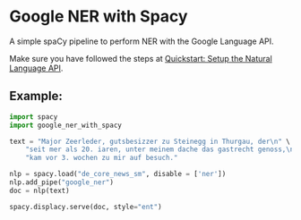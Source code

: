 # Google NER with Spacy

A simple spaCy pipeline to perform NER with the Google Language API.

Make sure you have followed the steps at [Quickstart: Setup the Natural Language API](https://cloud.google.com/natural-language/docs/setup).

## Example:

```python
import spacy
import google_ner_with_spacy

text = "Major Zeerleder, gutsbesizzer zu Steinegg in Thurgau, der\n" \
    "seit mer als 20. iaren, unter meinem dache das gastrecht genoss,\n" \
    "kam vor 3. wochen zu mir auf besuch."

nlp = spacy.load("de_core_news_sm", disable = ['ner'])
nlp.add_pipe("google_ner")
doc = nlp(text)

spacy.displacy.serve(doc, style="ent")
```
